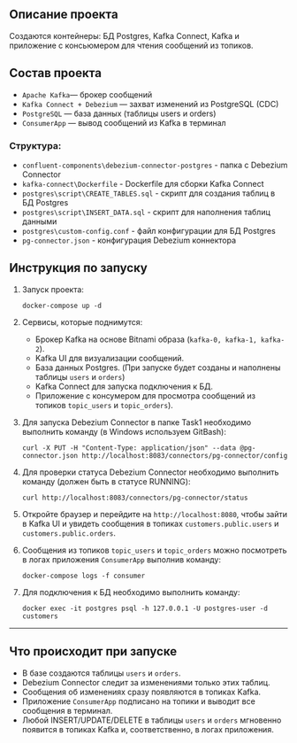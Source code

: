 ## Описание проекта

Создаются контейнеры: БД Postgres, Kafka Connect, Kafka и приложение с консьюмером для чтения сообщений из топиков.  


## Состав проекта

- `Apache Kafka`— брокер сообщений  
- `Kafka Connect + Debezium` — захват изменений из PostgreSQL (CDC)
- `PostgreSQL` — база данных (таблицы users и orders)
- `ConsumerApp` — вывод сообщений из Kafka в терминал


### Cтруктура:
- `confluent-components\debezium-connector-postgres` - папка с Debezium Connector
- `kafka-connect\Dockerfile` - Dockerfile для сборки Kafka Connect
- `postgres\script\CREATE_TABLES.sql` - скрипт для создания таблиц в БД Postgres
- `postgres\script\INSERT_DATA.sql` - скрипт для наполнения таблиц данными 
- `postgres\custom-config.conf` - файл конфигурации для БД Postgres
- `pg-connector.json` - конфигурация Debezium коннектора

## Инструкция по запуску

1. Запуск проекта:
    ```
    docker-compose up -d
    ```

2. Сервисы, которые поднимутся:
    - Брокер Kafka на основе Bitnami образа (`kafka-0, kafka-1, kafka-2`).
    - Kafka UI для визуализации сообщений.
	- База данных Postgres.  (При запуске будет созданы и наполнены таблицы `users` и `orders`) 
	- Kafka Connect для запуска подключения к БД.
    - Приложение с консумером для просмотра сообщений из топиков `topic_users` и `topic_orders`).

3. Для запуска Debezium Connector в папке Task1 необходимо выполнить команду (в Windows используем GitBash):
    ```
    curl -X PUT -H "Content-Type: application/json" --data @pg-connector.json http://localhost:8083/connectors/pg-connector/config
    ```

4. Для проверки статуса Debezium Connector необходимо выполнить команду (должен быть в статусе RUNNING):
    ```
    curl http://localhost:8083/connectors/pg-connector/status
    ```

5. Откройте браузер и перейдите на `http://localhost:8080`, чтобы зайти в Kafka UI и увидеть сообщения в топиках `customers.public.users` и `customers.public.orders`.

6. Cообщения из топиков `topic_users` и `topic_orders` можно посмотреть в логах приложения `ConsumerApp` выполнив команду:
    ```
    docker-compose logs -f consumer
    ```
	
7. Для подключения к БД необходимо выполнить команду:
    ```
    docker exec -it postgres psql -h 127.0.0.1 -U postgres-user -d customers
    ```

---

## Что происходит при запуске

- В базе создаются таблицы `users` и `orders`.
- Debezium Connector следит за изменениями только этих таблиц.
- Сообщения об изменениях сразу появляются в топиках Kafka.
- Приложение `ConsumerApp` подписано на топики и выводит все сообщения в терминал.
- Любой INSERT/UPDATE/DELETE в таблицы `users` и `orders` мгновенно появится в топиках Kafka и, соответственно, в логах приложения.
